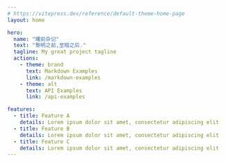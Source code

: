 ```yaml
---
# https://vitepress.dev/reference/default-theme-home-page
layout: home

hero:
  name: "曙前杂记"
  text: "黎明之前,至暗之后."
  tagline: My great project tagline
  actions:
    - theme: brand
      text: Markdown Examples
      link: /markdown-examples
    - theme: alt
      text: API Examples
      link: /api-examples

features:
  - title: Feature A
    details: Lorem ipsum dolor sit amet, consectetur adipiscing elit
  - title: Feature B
    details: Lorem ipsum dolor sit amet, consectetur adipiscing elit
  - title: Feature C
    details: Lorem ipsum dolor sit amet, consectetur adipiscing elit
---
```


